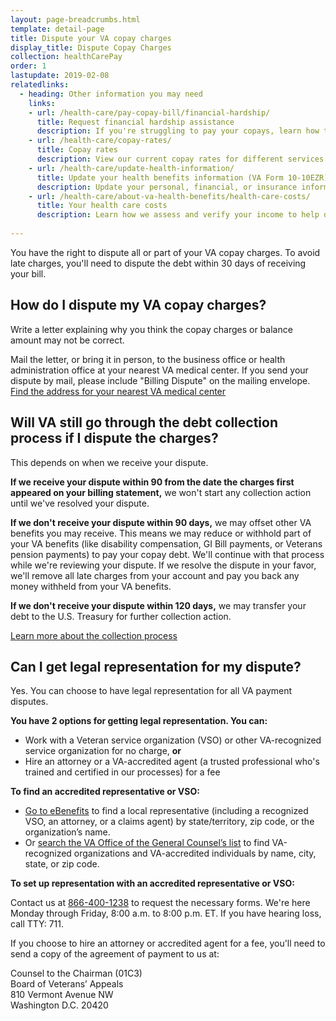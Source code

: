 ```yaml
---
layout: page-breadcrumbs.html
template: detail-page
title: Dispute your VA copay charges
display_title: Dispute Copay Charges
collection: healthCarePay
order: 1
lastupdate: 2019-02-08
relatedlinks:
  - heading: Other information you may need
    links:
    - url: /health-care/pay-copay-bill/financial-hardship/
      title: Request financial hardship assistance
      description: If you're struggling to pay your copays, learn how to request a repayment plan, debt relief, or copay exemption.
    - url: /health-care/copay-rates/
      title: Copay rates
      description: View our current copay rates for different services and medications. 
    - url: /health-care/update-health-information/
      title: Update your health benefits information (VA Form 10-10EZR)
      description: Update your personal, financial, or insurance information after you’re enrolled in the VA health care program.
    - url: /health-care/about-va-health-benefits/health-care-costs/
      title: Your health care costs
      description: Learn how we assess and verify your income to help determine if you're eligible for VA health care and whether you'll need to pay copays for certain types of care, tests, and medications.
    
---
```


<div itemscope itemtype="http://schema.org/FAQPage">
<div class="va-introtext">
You have the right to dispute all or part of your VA copay charges. To avoid late charges, you'll need to dispute the debt within 30 days of receiving your bill.
</div>

<div itemscope itemtype="http://schema.org/Question">
<h2 itemprop="name">How do I dispute my VA copay charges?</h2>
<div itemprop="acceptedAnswer" itemscope itemtype="http://schema.org/Answer">
<div itemprop="text">

Write a letter explaining why you think the copay charges or balance amount may not be correct.

Mail the letter, or bring it in person, to the business office or health administration office at your nearest VA medical center. If you send your dispute by mail, please include "Billing Dispute" on the mailing envelope. <br>
[Find the address for your nearest VA medical center](/find-locations/)

</div>
</div>
</div>

<div itemscope itemtype="http://schema.org/Question">
<h2 itemprop="name">Will VA still go through the debt collection process if I dispute the charges?</h2>
<div itemprop="acceptedAnswer" itemscope itemtype="http://schema.org/Answer">
<div itemprop="text">

This depends on when we receive your dispute.

<b>If we receive your dispute within 90 from the date the charges first appeared on your billing statement,</b> we won't start any collection action until we've resolved your dispute. 

<b>If we don't receive your dispute within 90 days,</b> we may offset other VA benefits you may receive. This means we may reduce or withhold part of your VA benefits (like disability compensation, GI Bill payments, or Veterans pension payments) to pay your copay debt. We'll continue with that process while we're reviewing your dispute. If we resolve the dispute in your favor, we'll remove all late charges from your account and pay you back any money withheld from your VA benefits. <br>

<b>If we don't receive your dispute within 120 days,</b> we may transfer your debt to the U.S. Treasury for further collection action.

[Learn more about the collection process](/health-care/pay-copay-bill/#collection)

</div>
</div>
</div>

<div itemscope itemtype="http://schema.org/Question">
<h2 itemprop="name">Can I get legal representation for my dispute?</h2>
<div itemprop="acceptedAnswer" itemscope itemtype="http://schema.org/Answer">
<div itemprop="text">

Yes. You can choose to have legal representation for all VA payment disputes. 

<b>You have 2 options for getting legal representation. You can:</b>
- Work with a Veteran service organization (VSO) or other VA-recognized service organization for no charge, **or**
- Hire an attorney or a VA-accredited agent (a trusted professional who's trained and certified in our processes) for a fee

<b>To find an accredited representative or VSO:</b>

- <a href="https://www.ebenefits.va.gov/ebenefits/vso-search?_ga=2.197424556.2097259274.1549232369-1173244138.1525894550">Go to eBenefits</a> to find a local representative (including a recognized VSO, an attorney, or a claims agent) by state/territory, zip code, or the organization’s name. 
- Or <a href="https://www.va.gov/ogc/apps/accreditation/index.asp">search the VA Office of the General Counsel’s list</a> to find VA-recognized organizations and VA-accredited individuals by name, city, state, or zip code. <br>

<b>To set up representation with an accredited representative or VSO:</b>

Contact us at <a href="tel:+18664001238">866-400-1238</a> to request the necessary forms. We're here Monday through Friday, 8:00 a.m. to 8:00 p.m. ET. If you have hearing loss, call TTY: 711.

If you choose to hire an attorney or accredited agent for a fee, you'll need to send a copy of the agreement of payment to us at:
<p class="va-address-block">
Counsel to the Chairman (01C3) <br>
Board of Veterans’ Appeals <br>
810 Vermont Avenue NW <br>
Washington D.C. 20420
</p>

</div>
</div>
</div>
</div>
